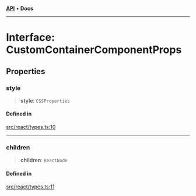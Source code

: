 [**API**](../../API.md) • **Docs**

***

# Interface: CustomContainerComponentProps

## Properties

### style

> **style**: `CSSProperties`

#### Defined in

[src/react/types.ts:10](https://github.com/inokawa/virtua/blob/08d8d51c9ef9e4787fdb60c111e66e6fda55b507/src/react/types.ts#L10)

***

### children

> **children**: `ReactNode`

#### Defined in

[src/react/types.ts:11](https://github.com/inokawa/virtua/blob/08d8d51c9ef9e4787fdb60c111e66e6fda55b507/src/react/types.ts#L11)
